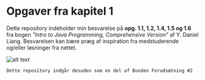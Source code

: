 # Opgaver fra kapitel 1
Dette repository indeholder min besvarelse på **opg. 1.1, 1.2, 1.4, 1.5 og 1.6** fra bogen _"Intro to Java Programming, Comprehensive Version"_ af Y. Daniel Liang. Besvarelsen kan bære præg af inspiration fra medstuderende og/eller løsninger fra nettet.

![alt text](https://i.imgur.com/yX8TLnR.jpg "Intro to Java Programming")

```diff
Dette repository indgår desuden som en del af Bunden Forudsætning #2
